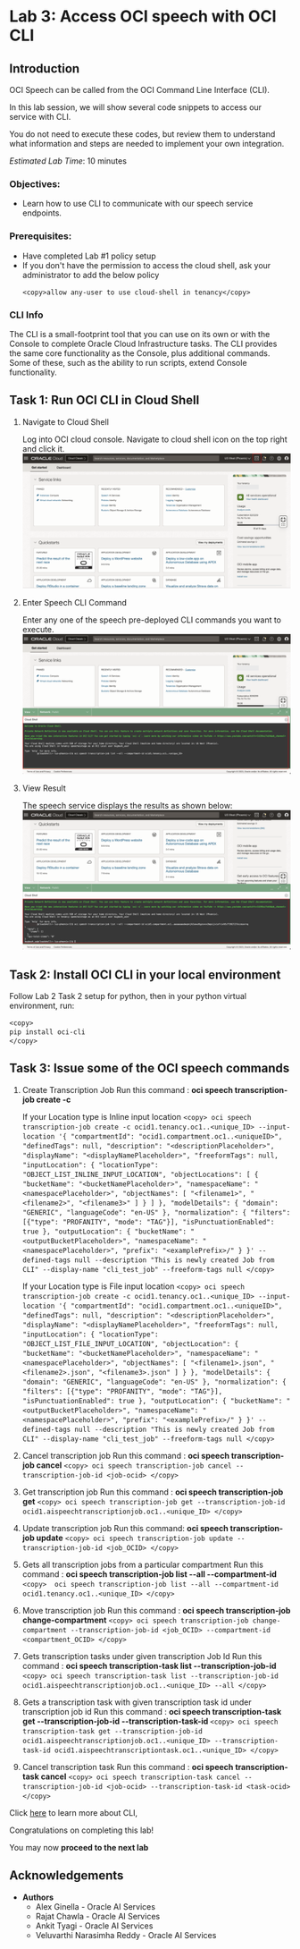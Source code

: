 # Lab 3: Access OCI speech with OCI CLI

## Introduction

OCI Speech can be called from the OCI Command Line Interface (CLI).

In this lab session, we will show several code snippets to access our service with CLI.

You do not need to execute these codes, but review them to understand what information and steps are needed to implement your own integration.

*Estimated Lab Time*: 10 minutes

### Objectives:

* Learn how to use CLI to communicate with our speech service endpoints.

### Prerequisites:
* Have completed Lab #1 policy setup
* If you don't have the permission to access the cloud shell, ask your administrator to add the below policy
    ```
    <copy>allow any-user to use cloud-shell in tenancy</copy>
    ```

### CLI Info

The CLI is a small-footprint tool that you can use on its own or with the Console to complete Oracle Cloud Infrastructure tasks. The CLI provides the same core functionality as the Console, plus additional commands. Some of these, such as the ability to run scripts, extend Console functionality.



## **Task 1:** Run OCI CLI in Cloud Shell

1. Navigate to Cloud Shell

    Log into OCI cloud console. Navigate to cloud shell icon on the top right and click it.
        ![Cloud shell icon](./images/cloud-shell-icon.png " ")

2. Enter Speech CLI Command

    Enter any one of the speech pre-deployed CLI commands you want to execute.
        ![Cloud shell window](./images/cloud-shell-command.png " ")


3. View Result

    The speech service displays the results as shown below:
        ![Cloud shell results](./images/cloud-shell-results.png " ")



## **Task 2:** Install OCI CLI in your local environment

Follow Lab 2 Task 2 setup for python, then in your python virtual environment, run:
```
<copy>
pip install oci-cli
</copy>
```


## **Task 3:** Issue some of the OCI speech commands

1. Create Transcription Job
    Run this command : <strong>oci speech transcription-job create -c</strong>

    If your Location type is Inline input location
        ```
        <copy>
        oci speech transcription-job create -c ocid1.tenancy.oc1..<unique_ID> --input-location '{
        "compartmentId": "ocid1.compartment.oc1..<uniqueID>",
        "definedTags": null,
        "description": "<descriptionPlaceholder>",
        "displayName": "<displayNamePlaceholder>",
        "freeformTags": null,
        "inputLocation": {
            "locationType": "OBJECT_LIST_INLINE_INPUT_LOCATION",
            "objectLocations": [
                {
                    "bucketName": "<bucketNamePlaceholder>",
                    "namespaceName": "<namespacePlaceholder>",
                    "objectNames": [
                        "<filename1>",
                        "<filename2>",
                        "<filename3>"
                    ]
                }
            ]
        },
        "modelDetails": {
            "domain": "GENERIC",
            "languageCode": "en-US"
        },
        "normalization": {
            "filters": [{"type": "PROFANITY", "mode": "TAG"}],
            "isPunctuationEnabled": true
        },
        "outputLocation": {
            "bucketName": "<outputBucketPlaceholder>",
            "namespaceName": "<namespacePlaceholder>",
            "prefix": "<examplePrefix>/"
        }
    }' --defined-tags null --description "This is newly created Job from CLI" --display-name "cli_test_job" --freeform-tags null
        </copy>
        ```

     If your Location type is File input location
        ```
        <copy>
        oci speech transcription-job create -c ocid1.tenancy.oc1..<unique_ID> --input-location '{
        "compartmentId": "ocid1.compartment.oc1..<uniqueID>",
        "definedTags": null,
        "description": "<descriptionPlaceholder>",
        "displayName": "<displayNamePlaceholder>",
        "freeformTags": null,
        "inputLocation": {
            "locationType": "OBJECT_LIST_FILE_INPUT_LOCATION",
            "objectLocation": {
                    "bucketName": "<bucketNamePlaceholder>",
                    "namespaceName": "<namespacePlaceholder>",
                    "objectNames": [
                        "<filename1>.json",
                        "<filename2>.json",
                        "<filename3>.json"
                    ]
                }
        },
        "modelDetails": {
            "domain": "GENERIC",
            "languageCode": "en-US"
        },
        "normalization": {
            "filters": [{"type": "PROFANITY", "mode": "TAG"}],
            "isPunctuationEnabled": true
        },
        "outputLocation": {
            "bucketName": "<outputBucketPlaceholder>",
            "namespaceName": "<namespacePlaceholder>",
            "prefix": "<examplePrefix>/"
        }
    }' --defined-tags null --description "This is newly created Job from CLI" --display-name "cli_test_job" --freeform-tags null
        </copy>
        ```

        

2. Cancel transcription job
    Run this command : <strong>oci speech transcription-job cancel</strong>
        ```
        <copy>
        oci speech transcription-job cancel --transcription-job-id <job-ocid>
        </copy>
        ```

3. Get transcription job
    Run this command : <strong>oci speech transcription-job get</strong>
        ```
        <copy>
        oci speech transcription-job get --transcription-job-id ocid1.aispeechtranscriptionjob.oc1..<unique_ID>
        </copy>
        ```

4. Update transcription job
    Run this command: <strong>oci speech transcription-job update</strong>
        ```
        <copy>
        oci speech transcription-job update --transcription-job-id <job_OCID>
        </copy>
        ```

4. Gets all transcription jobs from a particular compartment
    Run this command : <strong>oci speech transcription-job list --all --compartment-id</strong>
        ```
        <copy> 
        oci speech transcription-job list --all --compartment-id ocid1.tenancy.oc1..<unique_ID>
        </copy>
        ```

5. Move transcription job 
    Run this command : <strong>oci speech transcription-job change-compartment</strong>
        ```
        <copy>
        oci speech transcription-job change-compartment --transcription-job-id <job_OCID> --compartment-id <compartment_OCID>
        </copy>
        ```

6. Gets transcription tasks under given transcription Job Id
    Run this command : <strong>oci speech transcription-task list --transcription-job-id</strong>
        ```
        <copy>
        oci speech transcription-task list --transcription-job-id ocid1.aispeechtranscriptionjob.oc1..<unique_ID> --all
        </copy>
        ```

7. Gets a transcription task with given transcription task id under transcription job id
    Run this command : <strong>oci speech transcription-task get --transcription-job-id <jobID> --transcription-task-id <taskID></strong>
        ```
        <copy>
        oci speech transcription-task get --transcription-job-id ocid1.aispeechtranscriptionjob.oc1..<unique_ID> --transcription-task-id ocid1.aispeechtranscriptiontask.oc1..<unique_ID>
        </copy>
        ```

8. Cancel transcription task
    Run this command : <strong>oci speech transcription-task cancel</strong>
        ```
        <copy>
        oci speech transcription-task cancel --transcription-job-id <job-ocid> --transcription-task-id <task-ocid>
        </copy>
        ```

Click [here](https://docs.oracle.com/en-us/iaas/Content/API/Concepts/cliconcepts.htm) to learn more about CLI, 

Congratulations on completing this lab!

You may now **proceed to the next lab**

## Acknowledgements
* **Authors**
    * Alex Ginella - Oracle AI Services
    * Rajat Chawla  - Oracle AI Services
    * Ankit Tyagi -  Oracle AI Services
    * Veluvarthi Narasimha Reddy - Oracle AI Services
